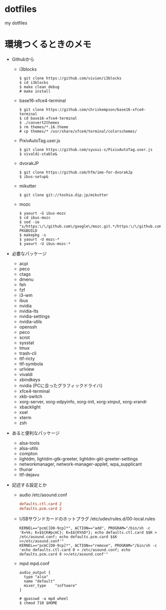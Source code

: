 # dotfiles
my dotfiles

# 環境つくるときのメモ
- Githubから
  - i3blocks
    ```
    $ git clone https://github.com/vivien/i3blocks
    $ cd i3blocks
    $ make clean debug
    # make install
    ```
  - base16-xfce4-terminal
    ```
    $ git clone https://github.com/chriskempson/base16-xfce4-terminal
    $ cd base16-xfce4-terminal
    $ ./convert2themes
    $ rm themes/*.16.theme
    # cp themes/* /usr/share/xfce4/terminal/colorschemes/
    ```
  - PixivAutoTag.user.js
    ```
    $ git clone https://github.com/syusui-s/PixivAutoTag.user.js
    $ vivaldi-stable&
    ```
  - dvorakJP
    ```
    $ git clone https://github.com/hfm/ime-for-dvorakJp
    $ ibus-setup&
    ```
  - mikutter
    ```
    $ git clone git://toshia.dip.jp/mikutter
    ```
  - mozc
    ```
    $ yaourt -G ibus-mozc
    $ cd ibus-mozc
    $ sed -ie "s/https:\/\/github.com\/google\/mozc.git.*/https:\/\/github.com\/27Cobalter\/mozc.git/g" PKGBUILD
    $ makepkg -s
    $ yaourt -U mozc-*
    $ yaourt -U ibus-mozc-*
    ```

- 必要なパッケージ
  - acpi
  - peco
  - ctags
  - dmenu
  - feh
  - fzf
  - i3-wm
  - ibus
  - nvidia
  - nvidia-lts
  - nvidia-settings
  - nvidia-utils
  - openssh
  - peco
  - scrot
  - sysstat
  - tmux
  - trash-cli
  - ttf-ricty
  - ttf-symbola
  - urlview
  - vivaldi
  - xbindkeys
  - nvidia (PCに合ったグラフィックドライバ)
  - xfce4-terminal
  - xkb-switch
  - xorg-server, xorg-xdpyinfo, xorg-init, xorg-xinput, xorg-xrandr
  - xbacklight
  - xsel
  - xterm
  - zsh

- あると便利なパッケージ
  - alsa-tools
  - alsa-utils
  - compton
  - lightdm, lightdm-gtk-greeter, lightdm-gkt-greeter-settings
  - networkmanager, network-manager-applet, wpa_supplicant
  - thunar
  - ttf-dejavu

- 記述する設定とか
  - audio /etc/asound.conf
    ```text:/etc/asound.conf
    defaults.ctl.card 2
    defaults.pcm.card 2
    ```
  - USBサウンドカードのホットプラグ
    /etc/udev/rules.d/00-local.rules
    ```text:/etc/udev/rules.d/00-local.rules
    KERNEL=="pcmC[D0-9cp]*", ACTION=="add", PROGRAM="/bin/sh -c 'K=%k; K=$${K#pcmC}; K=$${K%%D*}; echo defaults.ctl.card $$K > /etc/asound.conf; echo defaults.pcm.card $$K >>/etc/asound.conf'"
    KERNEL=="pcmC[D0-9cp]*", ACTION=="remove", PROGRAM="/bin/sh -c 'echo defaults.ctl.card 0 > /etc/asound.conf; echo defaults.pcm.card 0 >>/etc/asound.conf'"
    ```
  - mpd
    mpd.conf
    ```text:/mpd.cond
    audio_output {
      type "alsa"
      name "default"
      mixer_type	"software"
    }
    ```
    ```
    # gpasswd -a mpd wheel
    $ chmod 710 $HOME
    ```
